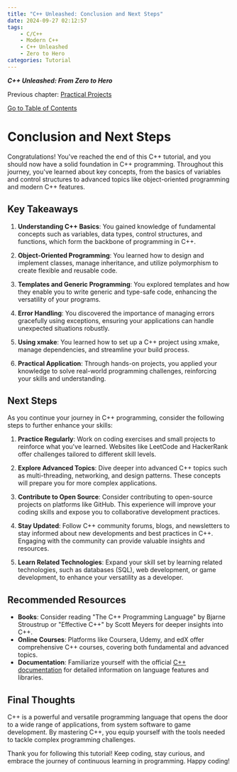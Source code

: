 ```yaml
---
title: "C++ Unleashed: Conclusion and Next Steps"
date: 2024-09-27 02:12:57
tags:
    - C/C++
    - Modern C++
    - C++ Unleashed
    - Zero to Hero
categories: Tutorial
---
```


___C++ Unleashed: From Zero to Hero___

Previous chapter: [Practical Projects](/2024/09/27/cpp-unleash/02h-clsnnext)

[Go to Table of Contents](/2024/09/26/cpp-unleash/02h-menu)

# Conclusion and Next Steps

Congratulations! You've reached the end of this C++ tutorial, and you should now have a solid foundation in C++ programming. Throughout this journey, you've learned about key concepts, from the basics of variables and control structures to advanced topics like object-oriented programming and modern C++ features. 

<!--more-->

## Key Takeaways

1. **Understanding C++ Basics**: You gained knowledge of fundamental concepts such as variables, data types, control structures, and functions, which form the backbone of programming in C++.

2. **Object-Oriented Programming**: You learned how to design and implement classes, manage inheritance, and utilize polymorphism to create flexible and reusable code.

3. **Templates and Generic Programming**: You explored templates and how they enable you to write generic and type-safe code, enhancing the versatility of your programs.

4. **Error Handling**: You discovered the importance of managing errors gracefully using exceptions, ensuring your applications can handle unexpected situations robustly.

5. **Using xmake**: You learned how to set up a C++ project using xmake, manage dependencies, and streamline your build process.

6. **Practical Application**: Through hands-on projects, you applied your knowledge to solve real-world programming challenges, reinforcing your skills and understanding.

## Next Steps

As you continue your journey in C++ programming, consider the following steps to further enhance your skills:

1. **Practice Regularly**: Work on coding exercises and small projects to reinforce what you've learned. Websites like LeetCode and HackerRank offer challenges tailored to different skill levels.

2. **Explore Advanced Topics**: Dive deeper into advanced C++ topics such as multi-threading, networking, and design patterns. These concepts will prepare you for more complex applications.

3. **Contribute to Open Source**: Consider contributing to open-source projects on platforms like GitHub. This experience will improve your coding skills and expose you to collaborative development practices.

4. **Stay Updated**: Follow C++ community forums, blogs, and newsletters to stay informed about new developments and best practices in C++. Engaging with the community can provide valuable insights and resources.

5. **Learn Related Technologies**: Expand your skill set by learning related technologies, such as databases (SQL), web development, or game development, to enhance your versatility as a developer.

## Recommended Resources

- **Books**: Consider reading "The C++ Programming Language" by Bjarne Stroustrup or "Effective C++" by Scott Meyers for deeper insights into C++.
- **Online Courses**: Platforms like Coursera, Udemy, and edX offer comprehensive C++ courses, covering both fundamental and advanced topics.
- **Documentation**: Familiarize yourself with the official [C++ documentation](https://en.cppreference.com/w/) for detailed information on language features and libraries.

## Final Thoughts

C++ is a powerful and versatile programming language that opens the door to a wide range of applications, from system software to game development. By mastering C++, you equip yourself with the tools needed to tackle complex programming challenges.

Thank you for following this tutorial! Keep coding, stay curious, and embrace the journey of continuous learning in programming. Happy coding!
